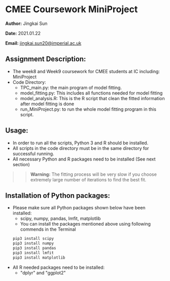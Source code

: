 # CMEE Coursework MiniProject

__Author:__ Jingkai Sun

__Date:__ 2021.01.22

__Email:__ jingkai.sun20@imperial.ac.uk

## Assignment Description:
- The week8 and Week9 coursework for CMEE students at IC including: MiniProject
- Code Directory:
    - TPC_main.py: the main program of model fitting.
    - model_fitting.py: This includes all functions needed for model fitting
    - model_analysis.R: This is the R script that clean the fitted information after model fitting is done
    - run_MiniProject.py: to run the whole model fitting program in this script.
## Usage:
- In order to run all the scripts, Python 3 and R should be installed.
- All scripts in the code directory must be in the same directory for successful running.
- All necessary Python and R packages need to be installed (See next section)

>> **Warning:** The fitting process will be very slow if you choose extremely large number of iterations to find the best fit.
## Installation of Python packages:
- Please make sure all Python packages shown below have been installed:
    - scipy, numpy, pandas, lmfit, matplotlib
    - You can install the packages mentioned above using following commends in the Terminal
    ```bash
    pip3 install scipy
    pip3 install numpy
    pip3 install pandas
    pip3 install lmfit
    pip3 install matplotlib
    ```
- All R needed packages need to be installed:
    - "dplyr" and "ggplot2"

